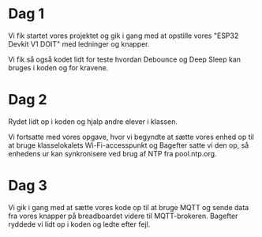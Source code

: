 # Dag 1

Vi fik startet vores projektet og gik i gang med at opstille vores "ESP32 Devkit V1 DOIT" med ledninger og knapper. 

Vi fik så også kodet lidt for teste hvordan Debounce og Deep Sleep kan bruges i koden og for kravene.

# Dag 2
Rydet lidt op i koden og hjalp andre elever i klassen.

Vi fortsatte med vores opgave, hvor vi begyndte at sætte vores enhed op til at bruge klasselokalets Wi-Fi-accesspunkt og Bagefter satte vi den op, så enhedens ur kan synkronisere ved brug af NTP fra pool.ntp.org.

# Dag 3
Vi gik i gang med at sætte vores kode op til at bruge MQTT og sende data fra vores knapper på breadboardet videre til MQTT-brokeren. Bagefter ryddede vi lidt op i koden og ledte efter fejl.